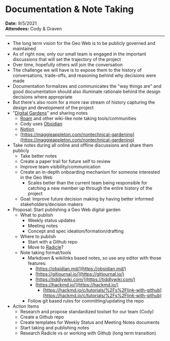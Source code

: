 # Documentation & Note Taking

**Date:** 9/5/2021  
**Attendees:** Cody & Graven  

----
- The long term vision for the Geo Web is to be publicly governed and maintained
- As of right now, only our small team is engaged in the important discussions that will set the trajectory of the project
- Over time, hopefully others will join the conversation
- The challenge we will have is to expose them to the history of conversations, trade-offs, and reasoning behind why decisions were made
- Documentation formalizes and communicates the &quot;way things are&quot; and good documentation should also illuminate rationale behind the design decisions where appropriate
- But there&#39;s also room for a more raw stream of history capturing the design and development of the project
- &quot;[Digital Gardens](https://maggieappleton.com/garden-history)&quot; and sharing notes
  - [Roam](https://roamresearch.com/) and other wiki-like note taking tools/communities
  - Cody uses [Obsidian](https://obsidian.md/)
  - [Notion](https://www.notion.so/)
  - [https://maggieappleton.com/nontechnical-gardening](https://maggieappleton.com/nontechnical-gardening)
- Take notes during all online and offline discussions and share them publicly
  - Take better notes
  - Create a paper trail for future self to review
  - Improve team visibility/communication
  - Create an in-depth onboarding mechanism for someone interested in the Geo Web
    - Scales better than the current team being responsible for catching a new member up through the entire history of the project
  - Goal: Improve future decision making by having better informed stakeholders/decision makers
- Proposal: Start publishing a Geo Web digital garden
  - What to publish
    - Weekly status updates
    - Meeting notes
    - Concept and spec ideation/formation/drafting
  - Where to publish
    - Start with a Github repo
    - Move to [Radicle](https://radicle.xyz/)?
  - Note taking format/tools
    - Markdown &amp; wikilinks based notes, so use any editor with those features:
      - [https://obsidian.md/](https://obsidian.md/)
      - [https://gitjournal.io/](https://gitjournal.io/)
      - [https://tiddlywiki.com/](https://tiddlywiki.com/)
      - [https://hackmd.io/](https://hackmd.io/)
        - [https://hackmd.io/c/tutorials/%2Fs%2Flink-with-github](https://hackmd.io/c/tutorials/%2Fs%2Flink-with-github)
    - Follow git based rules for committing/updating the repo
- Action Items
  - Research and propose standardized toolset for our team (Cody)
  - Create a Github repo
  - Create templates for Weekly Status and Meeting Notes documents
  - Start taking and publishing notes
  - Research Radicle vs or working with Github (long term transition)
